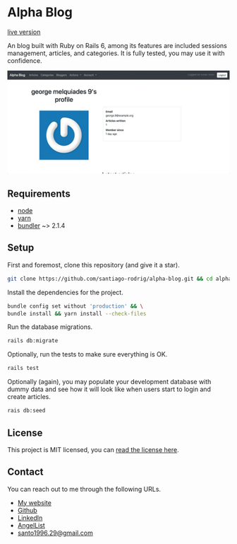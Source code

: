 # Alpha Blog

[live version](https://srodrig-alpha-blog.herokuapp.com/)

An blog built with Ruby on Rails 6, among its features are included
sessions management, articles, and categories. It is fully tested, you may
use it with confidence.

![app demo gif](./doc/demo.gif)

## Requirements

- [node](https://nodejs.org/en/)
- [yarn](https://yarnpkg.com/getting-started/install)
- [bundler](https://github.com/rubygems/rubygems/tree/master/bundler) ~> 2.1.4

## Setup

First and foremost, clone this repository (and give it a star).

```sh
git clone https://github.com/santiago-rodrig/alpha-blog.git && cd alpha-blog
```

Install the dependencies for the project.

```sh
bundle config set without 'production' && \
bundle install && yarn install --check-files
```

Run the database migrations.

```sh
rails db:migrate
```

Optionally, run the tests to make sure everything is OK.

```sh
rails test
```

Optionally (again), you may populate your development database with
dummy data and see how it will look like when users start to login and
create articles.

```sh
rais db:seed
```

## License

This project is MIT licensed, you can [read the license here](./LICENSE).

## Contact

You can reach out to me through the following URLs.

- [My website](https://santiagorodriguez.dev)
- [Github](https://github.com/santiago-rodrig)
- [LinkedIn](https://www.linkedin.com/in/santiago-andres-rodriguez-marquez/)
- [AngelList](https://angel.co/u/santiago-andres-rodriguez-marquez)
- [santo1996.29@gmail.com](mailto:santo1996.29@gmail.com)

